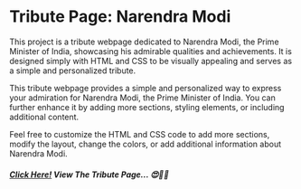 # Tribute Page: Narendra Modi

This project is a tribute webpage dedicated to Narendra Modi, the Prime Minister of India,
showcasing his admirable qualities and achievements. It is designed simply with HTML and CSS to be
visually appealing and serves as a simple and personalized tribute.

This tribute webpage provides a simple and personalized way to express your admiration for Narendra
Modi, the Prime Minister of India. You can further enhance it by adding more sections, styling
elements, or including additional content.

Feel free to customize the HTML and CSS code to add more sections, modify the layout, change the
colors, or add additional information about Narendra Modi.

##### [Click Here!](https://simple-basic-calculator-project.netlify.app/) View The Tribute Page... 😍🥳🎉
